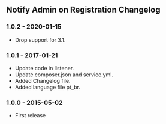 ## Notify Admin on Registration Changelog

### 1.0.2 - 2020-01-15

- Drop support for 3.1.

### 1.0.1 - 2017-01-21

- Update code in listener.
- Update composer.json and service.yml.
- Added Changelog file.
- Added language file pt_br.

### 1.0.0 - 2015-05-02

- First release
